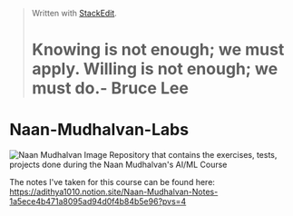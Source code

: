 > Written with [StackEdit](https://stackedit.io/).
> # Knowing is not enough; we must apply. Willing is not enough; we must do.- Bruce Lee

# Naan-Mudhalvan-Labs
![Naan Mudhalvan Image](https://i.postimg.cc/qvr7hbZC/logo-d52ff4c5.png)
Repository that contains the exercises, tests, projects done during the Naan Mudhalvan's AI/ML Course

The notes I've taken for this course can be found here: https://adithya1010.notion.site/Naan-Mudhalvan-Notes-1a5ece4b471a8095ad94d0f4b84b5e96?pvs=4
